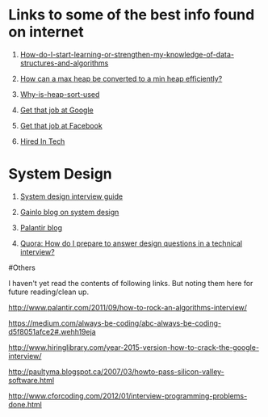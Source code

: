 # Links to some of the best info found on internet

1. [How-do-I-start-learning-or-strengthen-my-knowledge-of-data-structures-and-algorithms](https://www.quora.com/How-do-I-start-learning-or-strengthen-my-knowledge-of-data-structures-and-algorithms/answer/Pawan-Bhadauria)

2. [How can a max heap be converted to a min heap efficiently?](https://www.quora.com/How-can-a-max-heap-be-converted-to-a-min-heap-efficiently)

3. [Why-is-heap-sort-used](https://www.quora.com/Why-is-heap-sort-used/answer/Pawan-Bhadauria)

4. [Get that job at Google](http://steve-yegge.blogspot.com/2008/03/get-that-job-at-google.html)

5. [Get that job at Facebook](https://www.facebook.com/notes/facebook-engineering/get-that-job-at-facebook/10150964382448920)

6. [Hired In Tech](https://www.hiredintech.com)

# System Design

1. [System design interview guide](https://github.com/checkcheckzz/system-design-interview)

2. [Gainlo blog on system design](http://blog.gainlo.co/index.php/category/system-design-interview-questions/)

3. [Palantir blog](https://www.palantir.com/2011/10/how-to-ace-a-systems-design-interview/)

4. [Quora: How do I prepare to answer design questions in a technical interview?](https://www.quora.com/How-do-I-prepare-to-answer-design-questions-in-a-technical-interview)

#Others




I haven't yet read the contents of following links. But noting them here for future reading/clean up.





http://www.palantir.com/2011/09/how-to-rock-an-algorithms-interview/

https://medium.com/always-be-coding/abc-always-be-coding-d5f8051afce2#.wehh19eja

http://www.hiringlibrary.com/year-2015-version-how-to-crack-the-google-interview/


http://paultyma.blogspot.ca/2007/03/howto-pass-silicon-valley-software.html


http://www.cforcoding.com/2012/01/interview-programming-problems-done.html


